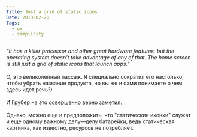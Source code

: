 ```yaml
---
Title: Just a grid of static icons
Date: 2013-02-20
Tags: 
  - ux
  - simplicity
---
```


<div class="text"><i>"It has a killer processor and other great hardware features, but the operating system doesn’t take advantage of any of that. The home screen is still just a grid of static icons that launch apps."</i><br /><br />
О, это великолепный пассаж. Я специально сократил его настолько, чтобы убрать название продукта, но вы же и сами понимаете о чем здесь идет речь?)<br /><br />
И Грубер на это <a href="http://daringfireball.net/linked/2013/02/19/innovation-through-simplicity">совершенно верно заметил</a>.<br /><br />
Однако, можно еще и предположить, что "статические иконки" служат и еще одному важному делу—делу батарейки, ведь статическая картинка, как известно, ресурсов не потребляет. </div>